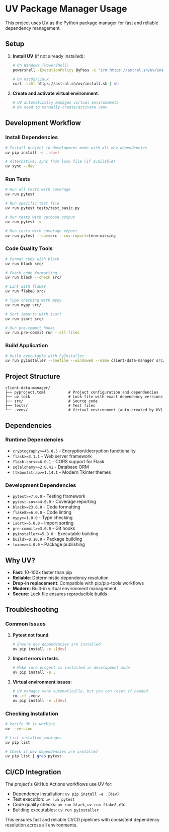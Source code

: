 # UV Package Manager Usage

This project uses [UV](https://docs.astral.sh/uv/) as the Python package manager for fast and reliable dependency management.

## Setup

1. **Install UV** (if not already installed):
   ```bash
   # On Windows (PowerShell)
   powershell -ExecutionPolicy ByPass -c "irm https://astral.sh/uv/install.ps1 | iex"
   
   # On macOS/Linux
   curl -LsSf https://astral.sh/uv/install.sh | sh
   ```

2. **Create and activate virtual environment**:
   ```bash
   # UV automatically manages virtual environments
   # No need to manually create/activate venv
   ```

## Development Workflow

### Install Dependencies

```bash
# Install project in development mode with all dev dependencies
uv pip install -e .[dev]

# Alternative: sync from lock file (if available)
uv sync --dev
```

### Run Tests

```bash
# Run all tests with coverage
uv run pytest

# Run specific test file
uv run pytest tests/test_basic.py

# Run tests with verbose output
uv run pytest -v

# Run tests with coverage report
uv run pytest --cov=src --cov-report=term-missing
```

### Code Quality Tools

```bash
# Format code with black
uv run black src/

# Check code formatting
uv run black --check src/

# Lint with flake8
uv run flake8 src/

# Type checking with mypy
uv run mypy src/

# Sort imports with isort
uv run isort src/

# Run pre-commit hooks
uv run pre-commit run --all-files
```

### Build Application

```bash
# Build executable with PyInstaller
uv run pyinstaller --onefile --windowed --name client-data-manager src/main.py
```

## Project Structure

```
client-data-manager/
├── pyproject.toml          # Project configuration and dependencies
├── uv.lock                 # Lock file with exact dependency versions
├── src/                    # Source code
├── tests/                  # Test files
└── .venv/                  # Virtual environment (auto-created by UV)
```

## Dependencies

### Runtime Dependencies
- `cryptography>=45.0.5` - Encryption/decryption functionality
- `flask>=3.1.1` - Web server framework  
- `flask-cors>=6.0.1` - CORS support for Flask
- `sqlalchemy>=2.0.41` - Database ORM
- `ttkbootstrap>=1.14.1` - Modern Tkinter themes

### Development Dependencies
- `pytest>=7.0.0` - Testing framework
- `pytest-cov>=4.0.0` - Coverage reporting
- `black>=23.0.0` - Code formatting
- `flake8>=6.0.0` - Code linting
- `mypy>=1.0.0` - Type checking
- `isort>=5.0.0` - Import sorting
- `pre-commit>=3.0.0` - Git hooks
- `pyinstaller>=5.0.0` - Executable building
- `build>=0.10.0` - Package building
- `twine>=4.0.0` - Package publishing

## Why UV?

- **Fast**: 10-100x faster than pip
- **Reliable**: Deterministic dependency resolution
- **Drop-in replacement**: Compatible with pip/pip-tools workflows
- **Modern**: Built-in virtual environment management
- **Secure**: Lock file ensures reproducible builds

## Troubleshooting

### Common Issues

1. **Pytest not found**:
   ```bash
   # Ensure dev dependencies are installed
   uv pip install -e .[dev]
   ```

2. **Import errors in tests**:
   ```bash
   # Make sure project is installed in development mode
   uv pip install -e .
   ```

3. **Virtual environment issues**:
   ```bash
   # UV manages venv automatically, but you can reset if needed
   rm -rf .venv
   uv pip install -e .[dev]
   ```

### Checking Installation

```bash
# Verify UV is working
uv --version

# List installed packages
uv pip list

# Check if dev dependencies are installed
uv pip list | grep pytest
```

## CI/CD Integration

The project's GitHub Actions workflows use UV for:
- Dependency installation: `uv pip install -e .[dev]`
- Test execution: `uv run pytest`
- Code quality checks: `uv run black`, `uv run flake8`, etc.
- Building executables: `uv run pyinstaller`

This ensures fast and reliable CI/CD pipelines with consistent dependency resolution across all environments.
